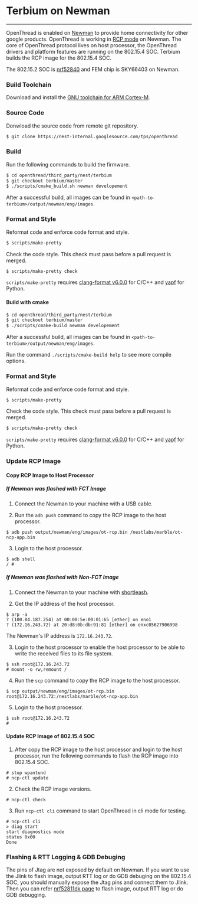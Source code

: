 # Terbium on Newman
---
OpenThread is enabled on [Newman][Newman] to provide home connectivity for other google products. OpenThread is working in [RCP mode][RCP Mode] on Newman. The core of OpenThread protocol lives on host processor, the OpenThread drivers and platform features are running on the 802.15.4 SOC. Terbium builds the RCP image for the 802.15.4 SOC.

The 802.15.2 SOC is [nrf52840][nRF52840] and FEM chip is SKY66403 on Newman.

[Newman]: https://goto.google.com/newman-dev
[RCP Mode]: https://openthread.io/platforms
[nRF52840]: https://www.nordicsemi.com/Products/Low-power-short-range-wireless/nRF52840

### Build Toolchain

Download and install the [GNU toolchain for ARM Cortex-M][gnu-toolchain].

[gnu-toolchain]: https://developer.arm.com/tools-and-software/open-source-software/developer-tools/gnu-toolchain/gnu-rm

### Source Code
Donwload the source code from remote git repository.
```bash
$ git clone https://nest-internal.googlesource.com/tps/openthread
```

### Build
Run the following commands to build the firmware.
```bash
$ cd openthread/third_party/nest/terbium
$ git checkout terbium/master
$ ./scripts/cmake_build.sh newman developement
```
After a successful build, all images can be found in `<path-to-terbium>/output/newman/eng/images`.

### Format and Style

Reformat code and enforce code format and style.
```bash
$ scripts/make-pretty
```

Check the code style. This check must pass before a pull request is merged.
```bash
$ scripts/make-pretty check
```

`scripts/make-pretty` requires [clang-format v6.0.0](http://releases.llvm.org/download.html#6.0.0) for C/C++ and [yapf](https://github.com/google/yapf) for Python.

#### Build with cmake
```bash
$ cd openthread/third_party/nest/terbium
$ git checkout terbium/master
$ ./scripts/cmake-build newman developement
```
After a successful build, all images can be found in `<path-to-terbium>/output/newman/eng/images`.

Run the command `./scripts/cmake-build help` to see more compile options.

### Format and Style

Reformat code and enforce code format and style.
```bash
$ scripts/make-pretty
```

Check the code style. This check must pass before a pull request is merged.
```bash
$ scripts/make-pretty check
```

`scripts/make-pretty` requires [clang-format v6.0.0](http://releases.llvm.org/download.html#6.0.0) for C/C++ and [yapf](https://github.com/google/yapf) for Python.

### Update RCP Image
#### Copy RCP Image to Host Processor
##### If Newman was flashed with FCT Image
1. Connect the Newman to your machine with a USB cable.

2. Run the `adb push` command to copy the RCP image to the host processor.
```
$ adb push output/newman/eng/images/ot-rcp.bin /nestlabs/marble/ot-ncp-app.bin
```

3. Login to the host processor.
```
$ adb shell
/ #
```

##### If Newman was flashed with Non-FCT Image
1. Connect the Newman to your machine with [shortleash][shortleash-guide].

[shortleash-guide]: https://support.google.com/techstop/answer/2675487?hl=en

2. Get the IP address of the host processor.
```
$ arp -a
? (100.84.187.254) at 00:00:5e:00:01:65 [ether] on eno1
? (172.16.243.72) at 20:d8:0b:db:91:81 [ether] on enxc05627906998
```
The Newman's IP address is `172.16.243.72`.

3. Login to the host processor to enable the host processor to be able to write the received files to its file system.
```
$ ssh root@172.16.243.72
# mount -o rw,remount /
```

4. Run the `scp` command to copy the RCP image to the host processor.
```
$ scp output/newman/eng/images/ot-rcp.bin root@172.16.243.72:/nestlabs/marble/ot-ncp-app.bin
```

5. Login to the host processor.
```
$ ssh root@172.16.243.72
#
```

#### Update RCP Image of 802.15.4 SOC
1. After copy the RCP image to the host processor and login to the host processor, run the following commands to flash the RCP image into 802.15.4 SOC.
```
# stop wpantund
# ncp-ctl update
```

2. Check the RCP image versions.
```
# ncp-ctl check
```

3. Run `ncp-ctl cli` command to start OpenThread in cli mode for testing.
```
# ncp-ctl cli
> diag start
start diagnostics mode
status 0x00
Done
```

### Flashing & RTT Logging & GDB Debuging
The pins of Jtag are not exposed by default on Newman. If you want to use the Jlink to flash image, output RTT log or do GDB debuging on the 802.15.4 SOC, you should manually expose the Jtag pins and connect them to Jlink. Then you can refer [nrf52811dk page][nrf52811dk-page] to flash image, output RTT log or do GDB debugging.

[nrf52811dk-page]: ./../nrf52811dk/README.md
